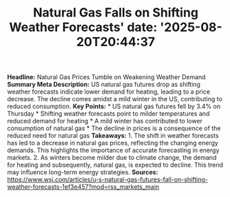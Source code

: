 ﻿---
title: "Natural Gas Falls on Shifting Weather Forecasts'
date: '2025-08-20T20:44:37"
category: "Markets"
summary: ""
slug: "natural gas falls on shifting weather forecasts"
source_urls:
  - "https://www.wsj.com/articles/u-s-natural-gas-futures-fall-on-shifting-weather-forecasts-1ef3e457?mod=rss_markets_main"
seo:
  title: "Natural Gas Falls on Shifting Weather Forecasts | Hash n Hedge'
  description: '"
  keywords: ["news", "markets", "brief"]
---
**Headline:** Natural Gas Prices Tumble on Weakening Weather Demand  **Summary Meta Description:** US natural gas futures drop as shifting weather forecasts indicate lower demand for heating, leading to a price decrease. The decline comes amidst a mild winter in the US, contributing to reduced consumption.  **Key Points:**  * US natural gas futures fell by 3.4% on Thursday * Shifting weather forecasts point to milder temperatures and reduced demand for heating * A mild winter has contributed to lower consumption of natural gas * The decline in prices is a consequence of the reduced need for natural gas  **Takeaways:**  1. The shift in weather forecasts has led to a decrease in natural gas prices, reflecting the changing energy demands. This highlights the importance of accurate forecasting in energy markets. 2. As winters become milder due to climate change, the demand for heating and subsequently, natural gas, is expected to decline. This trend may influence long-term energy strategies.  **Sources:**  https://www.wsj.com/articles/u-s-natural-gas-futures-fall-on-shifting-weather-forecasts-1ef3e457?mod=rss_markets_main 
